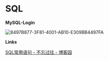 # SQL 
**MySQL-Login**

![8497B877-3F81-4001-AB10-E309BB4497FA](/var/folders/qr/zhjlrk5j1cg4d4qz5s7dkk9rz3y26g/T/net.shinyfrog.bear/BearTemp.LVaoBK/8497B877-3F81-4001-AB10-E309BB4497FA.png)

**Links**

[SQL常用语句 - 不忘过往 - 博客园](https://www.cnblogs.com/liu224/p/10754991.html%20)